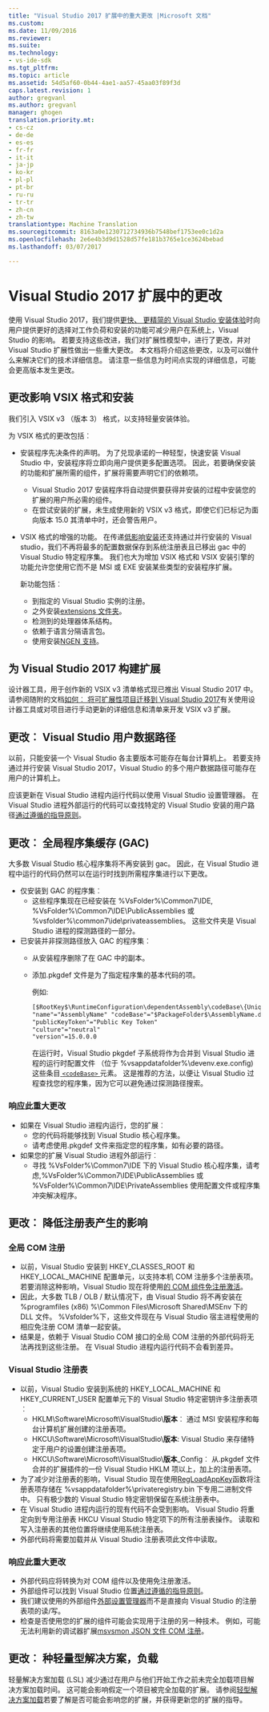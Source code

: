 ```yaml
---
title: "Visual Studio 2017 扩展中的重大更改 |Microsoft 文档"
ms.custom: 
ms.date: 11/09/2016
ms.reviewer: 
ms.suite: 
ms.technology:
- vs-ide-sdk
ms.tgt_pltfrm: 
ms.topic: article
ms.assetid: 54d5af60-0b44-4ae1-aa57-45aa03f89f3d
caps.latest.revision: 1
author: gregvanl
ms.author: gregvanl
manager: ghogen
translation.priority.mt:
- cs-cz
- de-de
- es-es
- fr-fr
- it-it
- ja-jp
- ko-kr
- pl-pl
- pt-br
- ru-ru
- tr-tr
- zh-cn
- zh-tw
translationtype: Machine Translation
ms.sourcegitcommit: 8163a0e1230712734936b7548bef1753ee0c1d2a
ms.openlocfilehash: 2e6e4b3d9d1528d57fe181b3765e1ce3624bebad
ms.lasthandoff: 03/07/2017

---
```

# <a name="changes-in-visual-studio-2017-extensibility"></a>Visual Studio 2017 扩展中的更改

使用 Visual Studio 2017，我们提供[更快、 更精简的 Visual Studio 安装体验](https://blogs.msdn.microsoft.com/visualstudio/2016/04/01/faster-leaner-visual-studio-installer)时向用户提供更好的选择对工作负荷和安装的功能可减少用户在系统上，Visual Studio 的影响。 若要支持这些改进，我们对扩展性模型中，进行了更改，并对 Visual Studio 扩展性做出一些重大更改。 本文档将介绍这些更改，以及可以做什么来解决它们的技术详细信息。 请注意一些信息为时间点实现的详细信息，可能会更高版本发生更改。

## <a name="changes-affecting-vsix-format-and-installation"></a>更改影响 VSIX 格式和安装

我们引入 VSIX v3 （版本 3） 格式，以支持轻量安装体验。

为 VSIX 格式的更改包括︰

* 安装程序先决条件的声明。 为了兑现承诺的一种轻型，快速安装 Visual Studio 中，安装程序将立即向用户提供更多配置选项。 因此，若要确保安装的功能和扩展所需的组件，扩展将需要声明它们的依赖项。
  * Visual Studio 2017 安装程序将自动提供要获得并安装的过程中安装您的扩展的用户所必需的组件。
  * 在尝试安装的扩展，未生成使用新的 VSIX v3 格式，即使它们已标记为面向版本 15.0 其清单中时，还会警告用户。
* VSIX 格式的增强的功能。 在传递[低影响安装](https://blogs.msdn.microsoft.com/visualstudio/2016/04/25/anatomy-of-a-low-impact-visual-studio-install)还支持通过并行安装的 Visual studio，我们不再将最多的配置数据保存到系统注册表且已移出 gac 中的 Visual Studio 特定程序集。 我们也大为增加 VSIX 格式和 VSIX 安装引擎的功能允许您使用它而不是 MSI 或 EXE 安装某些类型的安装程序扩展。

  新功能包括︰

  * 到指定的 Visual Studio 实例的注册。
  * 之外安装[extensions 文件夹](set-install-root.md)。
  * 检测到的处理器体系结构。
  * 依赖于语言分隔语言包。
  * 使用安装[NGEN 支持](ngen-support.md)。

## <a name="building-an-extension-for-visual-studio-2017"></a>为 Visual Studio 2017 构建扩展

设计器工具，用于创作新的 VSIX v3 清单格式现已推出 Visual Studio 2017 中。 请参阅随附的文档[如何︰ 将可扩展性项目迁移到 Visual Studio 2017](how-to-migrate-extensibility-projects-to-visual-studio-2017.md)有关使用设计器工具或对项目进行手动更新的详细信息和清单来开发 VSIX v3 扩展。

## <a name="change-visual-studio-user-data-path"></a>更改︰ Visual Studio 用户数据路径

以前，只能安装一个 Visual Studio 各主要版本可能存在每台计算机上。 若要支持通过并行安装 Visual Studio 2017，Visual Studio 的多个用户数据路径可能存在用户的计算机上。

应该更新在 Visual Studio 进程内运行代码以使用 Visual Studio 设置管理器。 在 Visual Studio 进程外部运行的代码可以查找特定的 Visual Studio 安装的用户路径[通过遵循的指导原则](https://blogs.msdn.microsoft.com/heaths/2016/09/15/changes-to-visual-studio-15-setup)。

## <a name="change-global-assembly-cache-gac"></a>更改︰ 全局程序集缓存 (GAC)

大多数 Visual Studio 核心程序集将不再安装到 gac。 因此，在 Visual Studio 进程中运行的代码仍然可以在运行时找到所需程序集进行以下更改。

* 仅安装到 GAC 的程序集︰
  * 这些程序集现在已经安装在 %VsFolder%\Common7\IDE\, %VsFolder%\Common7\IDE\PublicAssemblies 或 %vsfolder%\common7\ide\privateassemblies。 这些文件夹是 Visual Studio 进程的探测路径的一部分。
* 已安装并非探测路径放入 GAC 的程序集︰
  * 从安装程序删除了在 GAC 中的副本。
  * 添加.pkgdef 文件是为了指定程序集的基本代码的项。

    例如: 
    
    ```xml
    [$RootKey$\RuntimeConfiguration\dependentAssembly\codeBase\{UniqueGUID}]
    "name"="AssemblyName" "codeBase"="$PackageFolder$\AssemblyName.dll"
    "publicKeyToken"="Public Key Token"
    "culture"="neutral"
    "version"=15.0.0.0
    ```
    在运行时，Visual Studio pkgdef 子系统将作为合并到 Visual Studio 进程的运行时配置文件 （位于 %vsappdatafolder%\devenv.exe.config) 这些条目[ `<codeBase>` ](https://msdn.microsoft.com/en-us/library/efs781xb(v=vs.110).aspx)元素。 这是推荐的方法，以便让 Visual Studio 过程查找您的程序集，因为它可以避免通过探测路径搜索。

### <a name="reacting-to-this-breaking-change"></a>响应此重大更改

* 如果在 Visual Studio 进程内运行，您的扩展︰
  * 您的代码将能够找到 Visual Studio 核心程序集。
  * 请考虑使用.pkgdef 文件来指定您的程序集，如有必要的路径。
* 如果您的扩展 Visual Studio 进程外部运行︰
  * 寻找 %VsFolder%\Common7\IDE 下的 Visual Studio 核心程序集，请考虑\,%VsFolder%\Common7\IDE\PublicAssemblies 或 %VsFolder%\Common7\IDE\PrivateAssemblies 使用配置文件或程序集冲突解决程序。

## <a name="change-reduce-registry-impact"></a>更改︰ 降低注册表产生的影响

### <a name="global-com-registration"></a>全局 COM 注册

* 以前，Visual Studio 安装到 HKEY_CLASSES_ROOT 和 HKEY_LOCAL_MACHINE 配置单元，以支持本机 COM 注册多个注册表项。 若要消除这种影响，Visual Studio 现在将使用[的 COM 组件免注册激活](https://msdn.microsoft.com/en-us/library/ms973913.aspx)。
* 因此，大多数 TLB / OLB / 默认情况下，由 Visual Studio 将不再安装在 %programfiles (x86) %\Common Files\Microsoft Shared\MSEnv 下的 DLL 文件。 %Vsfolder%下，这些文件现在与 Visual Studio 宿主进程使用的相应免注册 COM 清单一起安装。
* 结果是，依赖于 Visual Studio COM 接口的全局 COM 注册的外部代码将无法再找到这些注册。 在 Visual Studio 进程内运行代码不会看到差异。

### <a name="visual-studio-registry"></a>Visual Studio 注册表

* 以前，Visual Studio 安装到系统的 HKEY_LOCAL_MACHINE 和 HKEY_CURRENT_USER 配置单元下的 Visual Studio 特定密钥许多注册表项︰
  * HKLM\Software\Microsoft\VisualStudio\\**版本**︰ 通过 MSI 安装程序和每台计算机扩展创建的注册表项。
  * HKCU\Software\Microsoft\VisualStudio\\**版本**: Visual Studio 来存储特定于用户的设置创建注册表项。
  * HKCU\Software\Microsoft\VisualStudio\\**版本**_Config︰ 从.pkgdef 文件合并的扩展插件的一份 Visual Studio HKLM 项以上，加上的注册表项。
* 为了减少对注册表的影响，Visual Studio 现在使用[RegLoadAppKey](https://msdn.microsoft.com/en-us/library/windows/desktop/ms724886(v=vs.85).aspx)函数将注册表项存储在 %vsappdatafolder%\privateregistry.bin 下专用二进制文件中。 只有极少数的 Visual Studio 特定密钥保留在系统注册表中。
* 在 Visual Studio 进程内运行的现有代码不会受到影响。 Visual Studio 将重定向到专用注册表 HKCU Visual Studio 特定项下的所有注册表操作。 读取和写入注册表的其他位置将继续使用系统注册表。
* 外部代码将需要加载并从 Visual Studio 注册表项此文件中读取。

### <a name="reacting-to-this-breaking-change"></a>响应此重大更改

* 外部代码应将转换为对 COM 组件以及使用免注册激活。
* 外部组件可以找到 Visual Studio 位置[通过遵循的指导原则](https://blogs.msdn.microsoft.com/heaths/2016/09/15/changes-to-visual-studio-15-setup)。
* 我们建议使用的外部组件[外部设置管理器](https://msdn.microsoft.com/en-us/library/microsoft.visualstudio.settings.externalsettingsmanager.aspx)而不是直接向 Visual Studio 的注册表项的读/写。
* 检查是否使用您的扩展的组件可能会实现用于注册的另一种技术。 例如，可能无法利用新的调试器扩展[msvsmon JSON 文件 COM 注册](migrate-debugger-COM-registration.md)。

## <a name="change-lightweight-solution-load"></a>更改︰ 种轻量型解决方案，负载

轻量解决方案加载 (LSL) 减少通过在用户与他们开始工作之前未完全加载项目解决方案加载时间。 这可能会影响假定一个项目被完全加载的扩展。 请参阅[轻型解决方案加载](lightweight-solution-load-extension-impact.md)若要了解是否可能会影响您的扩展，并获得更新您的扩展的指导。

